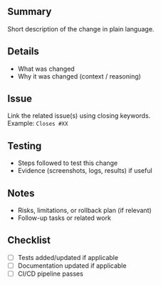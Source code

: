 ## Summary
Short description of the change in plain language.

## Details
- What was changed
- Why it was changed (context / reasoning)

## Issue
Link the related issue(s) using closing keywords.  
Example: `Closes #XX`

## Testing
- Steps followed to test this change
- Evidence (screenshots, logs, results) if useful

## Notes
- Risks, limitations, or rollback plan (if relevant)
- Follow-up tasks or related work

## Checklist
- [ ] Tests added/updated if applicable
- [ ] Documentation updated if applicable
- [ ] CI/CD pipeline passes
